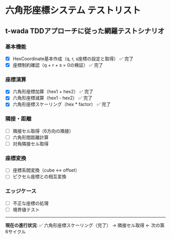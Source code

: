 # 六角形座標システム テストリスト

## t-wada TDDアプローチに従った網羅テストシナリオ

### 基本機能
- [x] HexCoordinate基本作成（q, r, s座標の設定と取得） ✅ 完了
- [x] 座標制約確認（q + r + s = 0の検証） ✅ 完了

### 座標演算
- [x] 六角形座標加算（hex1 + hex2） ✅ 完了
- [x] 六角形座標減算（hex1 - hex2） ✅ 完了
- [x] 六角形座標スケーリング（hex * factor） ✅ 完了

### 隣接・距離
- [ ] 隣接セル取得（6方向の隣接）
- [ ] 六角形間距離計算
- [ ] 対角隣接セル取得

### 座標変換
- [ ] 座標系間変換（cube ↔ offset）
- [ ] ピクセル座標との相互変換

### エッジケース
- [ ] 不正な座標の処理
- [ ] 境界値テスト

---
**現在の進行状況**: ✅ 六角形座標スケーリング（完了） → 隣接セル取得 ← 次の第6サイクル